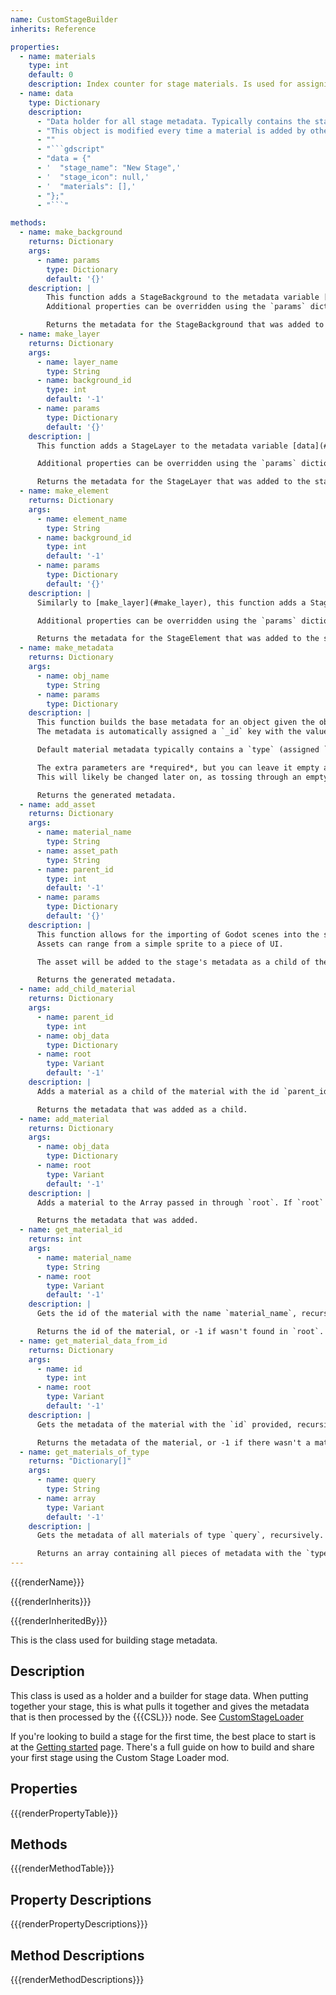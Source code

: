 ```yaml
---
name: CustomStageBuilder
inherits: Reference

properties:
  - name: materials
    type: int
    default: 0
    description: Index counter for stage materials. Is used for assigning indices to every material, which is crucial for searching for stage materials.
  - name: data
    type: Dictionary
    description:
      - "Data holder for all stage metadata. Typically contains the stage name and the materials it holds."
      - "This object is modified every time a material is added by other functions, and eventually gives its data **directly** to the {{{CSL}}} node for use in selecting and loading your custom stage."
      - ""
      - "```gdscript"
      - "data = {"
      - '  "stage_name": "New Stage",'
      - '  "stage_icon": null,'
      - '  "materials": [],'
      - "};"
      - "```"

methods:
  - name: make_background
    returns: Dictionary
    args:
      - name: params
        type: Dictionary
        default: '{}'
    description: |
        This function adds a StageBackground to the metadata variable [data](#data), with the name `background_name`.
        Additional properties can be overridden using the `params` dictionary. See [StageBackground](API/StageBackground.md?id=properties).

        Returns the metadata for the StageBackground that was added to the stage metadata.
  - name: make_layer
    returns: Dictionary
    args:
      - name: layer_name
        type: String
      - name: background_id
        type: int
        default: '-1'
      - name: params
        type: Dictionary
        default: '{}'
    description: |
      This function adds a StageLayer to the metadata variable [data](#data), as a child of the [StageBackground](API/StageBackground.md) object with the ID `background_id`. If `background_id` equals `-1`, the layer will be added as a child of the first StageBackground found in the stage metadata.

      Additional properties can be overridden using the `params` dictionary. See [StageLayer](API/StageLayer.md?id=properties).

      Returns the metadata for the StageLayer that was added to the stage metadata.
  - name: make_element
    returns: Dictionary
    args:
      - name: element_name
        type: String
      - name: background_id
        type: int
        default: '-1'
      - name: params
        type: Dictionary
        default: '{}'
    description: |
      Similarly to [make_layer](#make_layer), this function adds a StageElement to the metadata variable [data](#data), as a child of the [StageLayer](API/StageLayer.md) object with the ID `layer_id`. If `layer_id` equals `-1`, the element will be added as a child of the first StageLayer found in the stage metadata.

      Additional properties can be overridden using the `params` dictionary. See [StageElement](API/StageElement.md?id=properties).

      Returns the metadata for the StageElement that was added to the stage metadata.
  - name: make_metadata
    returns: Dictionary
    args:
      - name: obj_name
        type: String
      - name: params
        type: Dictionary
    description: |
      This function builds the base metadata for an object given the object's name (`obj_name`) and extra parameters.
      The metadata is automatically assigned a `_id` key with the value of the [materials](#materials) property, and the [materials](#materials) property is incremented by 1 right after.

      Default material metadata typically contains a `type` (assigned `null` by default) and an empty `children` array as keys.

      The extra parameters are *required*, but you can leave it empty and it'll work just fine.
      This will likely be changed later on, as tossing through an empty dictionary is not optimal.

      Returns the generated metadata.
  - name: add_asset
    returns: Dictionary
    args:
      - name: material_name
        type: String
      - name: asset_path
        type: String
      - name: parent_id
        type: int
        default: '-1'
      - name: params
        type: Dictionary
        default: '{}'
    description: |
      This function allows for the importing of Godot scenes into the stage. 
      Assets can range from a simple sprite to a piece of UI.

      The asset will be added to the stage's metadata as a child of the material with the id `parent_id`. If the `parent_id` specified equals `-1`, the asset will be added at the end of the [data.materials](#data) array.

      Returns the generated metadata.
  - name: add_child_material
    returns: Dictionary
    args:
      - name: parent_id
        type: int
      - name: obj_data
        type: Dictionary
      - name: root
        type: Variant
        default: '-1'
    description: |
      Adds a material as a child of the material with the id `parent_id`, recursively. `root` is used as the recursive base of the function.

      Returns the metadata that was added as a child.
  - name: add_material
    returns: Dictionary
    args:
      - name: obj_data
        type: Dictionary
      - name: root
        type: Variant
        default: '-1'
    description: |
      Adds a material to the Array passed in through `root`. If `root` equals -1, the material is added at the end of the [data.materials](#data) array.

      Returns the metadata that was added.
  - name: get_material_id
    returns: int
    args:
      - name: material_name
        type: String
      - name: root
        type: Variant
        default: '-1'
    description: |
      Gets the id of the material with the name `material_name`, recursively. If `root` equals -1, the [data.materials](#data) array is the root.

      Returns the id of the material, or -1 if wasn't found in `root`.
  - name: get_material_data_from_id
    returns: Dictionary
    args:
      - name: id
        type: int
      - name: root
        type: Variant
        default: '-1'
    description: |
      Gets the metadata of the material with the `id` provided, recursively. If `root` equals -1, the [data.materials](#data) array is the root.

      Returns the metadata of the material, or -1 if there wasn't a material found with the `id` provided.
  - name: get_materials_of_type
    returns: "Dictionary[]"
    args:
      - name: query
        type: String
      - name: array
        type: Variant
        default: '-1'
    description: |
      Gets the metadata of all materials of type `query`, recursively. If `array` equals -1, the [data.materials](#data) array is used as the root.

      Returns an array containing all pieces of metadata with the `type` key set to `query`.
---
```


{{{renderName}}}

{{{renderInherits}}}

{{{renderInheritedBy}}}

This is the class used for building stage metadata.

[](../../notice.md ':include')

## Description

This class is used as a holder and a builder for stage data. When putting together your stage, this is what pulls it together and gives
the metadata that is then processed by the {{{CSL}}} node. See [CustomStageLoader](API/CSL/CustomStageLoader)

If you're looking to build a stage for the first time, the best place to start is at the [Getting started](beginners.md) page.
There's a full guide on how to build and share your first stage using the Custom Stage Loader mod.

## Properties

{{{renderPropertyTable}}}
## Methods

{{{renderMethodTable}}}
## Property Descriptions

{{{renderPropertyDescriptions}}}
## Method Descriptions

{{{renderMethodDescriptions}}}
